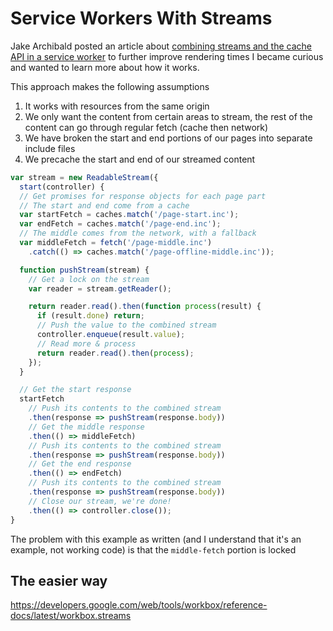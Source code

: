 # Service Workers With Streams

Jake Archibald posted an article about [combining streams and the cache API in a service worker](https://jakearchibald.com/2016/streams-ftw/#creating-one-stream-from-multiple-sources-to-supercharge-page-render-times) to further improve rendering times I became curious and wanted to learn more about how it works.

This approach makes the following assumptions

1. It works with resources from the same origin
2. We only want the content from certain areas to stream, the rest of the content can go through regular fetch (cache then network)
3. We have broken the start and end portions of our pages into separate include files
4. We precache the start and end of our streamed content

```javascript
var stream = new ReadableStream({
  start(controller) {
  // Get promises for response objects for each page part
  // The start and end come from a cache
  var startFetch = caches.match('/page-start.inc');
  var endFetch = caches.match('/page-end.inc');
  // The middle comes from the network, with a fallback
  var middleFetch = fetch('/page-middle.inc')
    .catch(() => caches.match('/page-offline-middle.inc'));

  function pushStream(stream) {
    // Get a lock on the stream
    var reader = stream.getReader();

    return reader.read().then(function process(result) {
      if (result.done) return;
      // Push the value to the combined stream
      controller.enqueue(result.value);
      // Read more & process
      return reader.read().then(process);
    });
  }

  // Get the start response
  startFetch
    // Push its contents to the combined stream
    .then(response => pushStream(response.body))
    // Get the middle response
    .then(() => middleFetch)
    // Push its contents to the combined stream
    .then(response => pushStream(response.body))
    // Get the end response
    .then(() => endFetch)
    // Push its contents to the combined stream
    .then(response => pushStream(response.body))
    // Close our stream, we're done!
    .then(() => controller.close());
}
```

The problem with this example as written (and I understand that it's an example, not working code) is that the `middle-fetch` portion is locked
## The easier way

https://developers.google.com/web/tools/workbox/reference-docs/latest/workbox.streams
